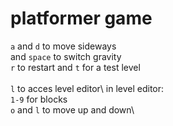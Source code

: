 # platformer game
`a` and `d` to move sideways\
and `space` to switch gravity\
`r` to restart and `t` for a test level\
\
`l` to acces level editor\ 
in level editor:\
`1-9` for blocks\
`o` and `l` to move up and down\
